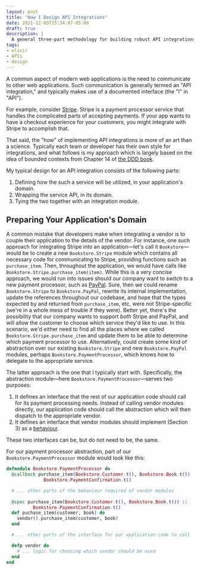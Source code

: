 ```yaml
---
layout: post
title: "How I Design API Integrations"
date: 2021-12-05T15:34:07-05:00
draft: true
description: |
  A general three-part methodology for building robust API integrations.
tags:
- elixir
- APIs
- design
---
```


A common aspect of modern web applications is the need to communicate to other web applications. Such communication is generally termed an "API integration," and typically makes use of a documented interface (the "I" in "API").

For example, consider [Stripe]. Stripe is a payment processor service that handles the complicated parts of accepting payments. If your app wants to have a checkout experience for your customers, you might integrate with Stripe to accomplish that.

That said, the "how" of implementing API integrations is more of an art than a science. Typically each team or developer has their own style for integrations, and what follows is my approach which is largely based on the idea of bounded contexts from Chapter 14 of [the DDD book].

My typical design for an API integration consists of the following parts:
1. Defining how the such a service will be utilized, in your application's domain.
2. Wrapping the service API, in its domain.
3. Tying the two together with an integration module.

## Preparing Your Application's Domain

A common mistake that developers make when integrating a vendor is to couple their application to the details of the vendor.  For instance, one such approach for integrating Stripe into an application—let's call it `Bookstore`—would be to create a new `Bookstore.Stripe` module which contains all necessary code for communicating to Stripe, providing functions such as `purchase_item`.  Then, throughout the application, we would have calls like `Bookstore.Stripe.purchase_item(item)`.  While this is a very concise approach, we would run into issues should our company want to switch to a new payment processor, such as [PayPal].  Sure, then we could rename `Bookstore.Stripe` to `Bookstore.PayPal`, rewrite its internal implementation, update the references throughout our codebase, and hope that the types expected by and returned from `purchase_item`, etc, were not Stripe-specific (we're in a whole mess of trouble if they were).  Better yet, there's the possibility that our company wants to support _both_ Stripe and PayPal, and will allow the customer to choose which service they'd like to use.  In this scenario, we'd either need to find all the places where we called `Bookstore.Stripe.purchase_item` and update them to be able to determine which payment processor to use.  Alternatively, could create some kind of abstraction over our existing `Bookstore.Stripe` and new `Bookstore.PayPal` modules, perhaps `Bookstore.PaymentProcessor`, which knows how to delegate to the appropriate service.

The latter approach is the one that I typically start with. Specifically, the abstraction module—here `Bookstore.PaymentProcessor`—serves two purposes:

1. It defines an interface that the rest of our application code should call for its payment processing needs. Instead of calling vendor modules directly, our application code should call the abstraction which will then dispatch to the appropriate vendor.
2. It defines an interface that vendor modules should implement (Section 3) as a [behaviour].

These two interfaces can be, but do not need to be, the same.

For our payment processor abstraction, part of our `Bookstore.PaymentProcessor` module would look like this:

```elixir
defmodule Bookstore.PaymentProcessor do
  @callback purchase_item(Bookstore.Customer.t(), Bookstore.Book.t()) ::
              Bookstore.PaymentConfirmation.t()

  # ... other parts of the behaviour required of vendor modules
  
  @spec purchase_item(Bookstore.Customer.t(), Bookstore.Book.t()) ::
          Bookstore.PaymentConfirmation.t()
  def puchase_item(customer, book) do
    vendor().purchase_item(customer, book)
  end

  # ... other parts of the interface for our application code to call

  defp vendor do
    # ... logic for choosing which vendor should be used
  end
end
```

[Stripe]: https://stripe.com
[PayPal]: https://www.paypal.com
[the DDD book]: https://www.domainlanguage.com/ddd/blue-book/
[behaviour]: https://elixir-lang.org/getting-started/typespecs-and-behaviours.html#behaviours
